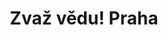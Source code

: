 ---
title: Zvaž vědu! Praha
layout: location

headerTitle: "v Praze"
headerText: "Zvaž vědu! Praha 2025 se blíží!"
headerPhoto: "/media/imgs/locations/plzen-header.jpg"

registration: .
noPastActions: True

events: "1"
participants: "120"
speakers: "10"  
---